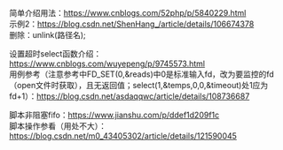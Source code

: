 简单介绍用法：https://www.cnblogs.com/52php/p/5840229.html  
示例2：https://blog.csdn.net/ShenHang_/article/details/106674378  
删除：unlink(路径名);
 
设置超时select函数介绍：https://www.cnblogs.com/wuyepeng/p/9745573.html  
用例参考（注意参考中FD_SET(0,&reads)中0是标准输入fd，改为要监控的fd（open文件时获取），且无返回值；select(1,&temps,0,0,&timeout)处1应为fd+1）：https://blog.csdn.net/asdaqqwc/article/details/108736687
 
脚本非阻塞fifo：https://www.jianshu.com/p/ddef1d209f1c  
脚本操作参看（用处不大）：https://blog.csdn.net/m0_43405302/article/details/121590045